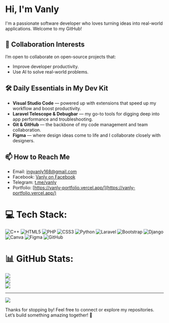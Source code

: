 # Hi, I'm Vanly

I'm a passionate software developer who loves turning ideas into real-world applications. Welcome to my GitHub!

## 👯 Collaboration Interests
I’m open to collaborate on open-source projects that:
- Improve developer productivity.
- Use AI to solve real-world problems.
  
## 🛠️ Daily Essentials in My Dev Kit
- **Visual Studio Code** — powered up with extensions that speed up my workflow and boost productivity.
- **Laravel Telescope & Debugbar** — my go-to tools for digging deep into app performance and troubleshooting.
- **Git & GitHub** — the backbone of my code management and team collaboration.
- **Figma** — where design ideas come to life and I collaborate closely with designers.
  
## 📫 How to Reach Me
- Email: ingvanly168@gmail.com
- Facebook: [Vanly on Facebook](https://www.facebook.com/share/1FwgaKhWW1/?mibextid=wwXIfr)
- Telegram: [t.me/vanly](https://t.me/UngVanly)
- Portfolio: [https://vanly-portfolio.vercel.app/](https://vanly-portfolio.vercel.app/)

# 💻 Tech Stack:
![C++](https://img.shields.io/badge/c++-%2300599C.svg?style=for-the-badge&logo=c%2B%2B&logoColor=white) ![HTML5](https://img.shields.io/badge/html5-%23E34F26.svg?style=for-the-badge&logo=html5&logoColor=white) ![PHP](https://img.shields.io/badge/php-%23777BB4.svg?style=for-the-badge&logo=php&logoColor=white) ![CSS3](https://img.shields.io/badge/css3-%231572B6.svg?style=for-the-badge&logo=css3&logoColor=white) ![Python](https://img.shields.io/badge/python-3670A0?style=for-the-badge&logo=python&logoColor=ffdd54) ![Laravel](https://img.shields.io/badge/laravel-%23FF2D20.svg?style=for-the-badge&logo=laravel&logoColor=white) ![Bootstrap](https://img.shields.io/badge/bootstrap-%238511FA.svg?style=for-the-badge&logo=bootstrap&logoColor=white) ![Django](https://img.shields.io/badge/django-%23092E20.svg?style=for-the-badge&logo=django&logoColor=white) ![Canva](https://img.shields.io/badge/Canva-%2300C4CC.svg?style=for-the-badge&logo=Canva&logoColor=white) ![Figma](https://img.shields.io/badge/figma-%23F24E1E.svg?style=for-the-badge&logo=figma&logoColor=white) ![GitHub](https://img.shields.io/badge/github-%23121011.svg?style=for-the-badge&logo=github&logoColor=white)
# 📊 GitHub Stats:
![](https://github-readme-stats.vercel.app/api?username=Ing-Vanly&theme=midnight-purple&hide_border=false&include_all_commits=false&count_private=false)<br/>
![](https://nirzak-streak-stats.vercel.app/?user=Ing-Vanly&theme=midnight-purple&hide_border=false)<br/>
![](https://github-readme-stats.vercel.app/api/top-langs/?username=Ing-Vanly&theme=midnight-purple&hide_border=false&include_all_commits=false&count_private=false&layout=compact)

---
[![](https://visitcount.itsvg.in/api?id=Ing-Vanly&icon=0&color=0)](https://visitcount.itsvg.in)

Thanks for stopping by! Feel free to connect or explore my repositories. Let’s build something amazing together! 🚀

